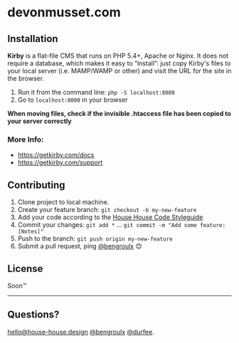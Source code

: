 # devonmusset.com

## Installation
**Kirby** is a flat-file CMS that runs on PHP 5.4+, Apache or Nginx. It does not
require a database, which makes it easy to “install”: just copy Kirby's files to
your local server (i.e. MAMP/WAMP or other) and visit the URL for the site in
the browser.

1. Run it from the command line: `php -S localhost:8000`
2. Go to `localhost:8000` in your browser

**When moving files, check if the invisible .htaccess file has been copied to
your server correctly**

### More Info:
- <https://getkirby.com/docs>
- <https://getkirby.com/support>


## Contributing
1. Clone project to local machine.
2. Create your feature branch: `git checkout -b my-new-feature`
3. Add your code according to the [House House Code Styleguide](https://github.com/househouse/code-styleguide)
3. Commit your changes: `git add *` … `git commit -m "Add some feature: [Notes]"`
4. Push to the branch: `git push origin my-new-feature`
5. Submit a pull request, ping [@bengroulx](https://github.com/bengroulx) 😊

## License
Soon™

***

## Questions?

[hello@house-house.design](mailto:hello@house-house.design)
[@bengroulx](https://github.com/bengroulx)
[@durfee](https://github.com/durfee).
